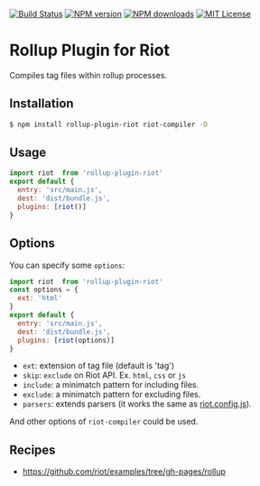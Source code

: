 [![Build Status][travis-image]][travis-url]
[![NPM version][npm-version-image]][npm-url]
[![NPM downloads][npm-downloads-image]][npm-url]
[![MIT License][license-image]][license-url]

# Rollup Plugin for Riot

Compiles tag files within rollup processes.

## Installation

```bash
$ npm install rollup-plugin-riot riot-compiler -D
```

## Usage

```js
import riot  from 'rollup-plugin-riot'
export default {
  entry: 'src/main.js',
  dest: 'dist/bundle.js',
  plugins: [riot()]
}
```

## Options

You can specify some `options`:

```js
import riot  from 'rollup-plugin-riot'
const options = {
  ext: 'html'
}
export default {
  entry: 'src/main.js',
  dest: 'dist/bundle.js',
  plugins: [riot(options)]
}
```

- `ext`: extension of tag file (default is 'tag')
- `skip`: `exclude` on Riot API. Ex. `html`, `css` or `js`
- `include`: a minimatch pattern for including files.
- `exclude`: a minimatch pattern for excluding files.
- `parsers`: extends parsers (it works the same as [riot.config.js](http://riotjs.com/guide/compiler/#es6-config-file)).

And other options of `riot-compiler` could be used.

## Recipes

- https://github.com/riot/examples/tree/gh-pages/rollup

[travis-image]:https://img.shields.io/travis/riot/rollup-plugin-riot.svg?style=flat-square
[travis-url]:https://travis-ci.org/riot/rollup-plugin-riot

[license-image]:http://img.shields.io/badge/license-MIT-000000.svg?style=flat-square
[license-url]:LICENSE.txt

[npm-version-image]:http://img.shields.io/npm/v/rollup-plugin-riot.svg?style=flat-square
[npm-downloads-image]:http://img.shields.io/npm/dm/rollup-plugin-riot.svg?style=flat-square
[npm-url]:https://npmjs.org/package/rollup-plugin-riot
